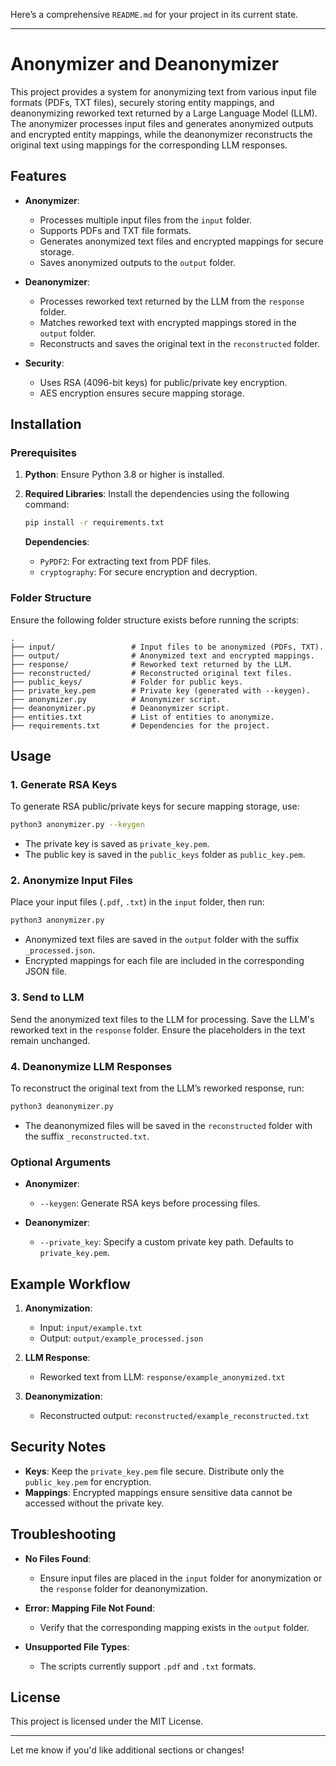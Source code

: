 Here’s a comprehensive `README.md` for your project in its current state.

---

# Anonymizer and Deanonymizer

This project provides a system for anonymizing text from various input file formats (PDFs, TXT files), securely storing entity mappings, and deanonymizing reworked text returned by a Large Language Model (LLM). The anonymizer processes input files and generates anonymized outputs and encrypted entity mappings, while the deanonymizer reconstructs the original text using mappings for the corresponding LLM responses.

## Features

- **Anonymizer**:
  - Processes multiple input files from the `input` folder.
  - Supports PDFs and TXT file formats.
  - Generates anonymized text files and encrypted mappings for secure storage.
  - Saves anonymized outputs to the `output` folder.

- **Deanonymizer**:
  - Processes reworked text returned by the LLM from the `response` folder.
  - Matches reworked text with encrypted mappings stored in the `output` folder.
  - Reconstructs and saves the original text in the `reconstructed` folder.

- **Security**:
  - Uses RSA (4096-bit keys) for public/private key encryption.
  - AES encryption ensures secure mapping storage.

## Installation

### Prerequisites

1. **Python**: Ensure Python 3.8 or higher is installed.
2. **Required Libraries**:
   Install the dependencies using the following command:
   ```bash
   pip install -r requirements.txt
   ```

   **Dependencies**:
   - `PyPDF2`: For extracting text from PDF files.
   - `cryptography`: For secure encryption and decryption.

### Folder Structure

Ensure the following folder structure exists before running the scripts:

```
.
├── input/                 # Input files to be anonymized (PDFs, TXT).
├── output/                # Anonymized text and encrypted mappings.
├── response/              # Reworked text returned by the LLM.
├── reconstructed/         # Reconstructed original text files.
├── public_keys/           # Folder for public keys.
├── private_key.pem        # Private key (generated with --keygen).
├── anonymizer.py          # Anonymizer script.
├── deanonymizer.py        # Deanonymizer script.
├── entities.txt           # List of entities to anonymize.
├── requirements.txt       # Dependencies for the project.
```

## Usage

### 1. **Generate RSA Keys**
To generate RSA public/private keys for secure mapping storage, use:
```bash
python3 anonymizer.py --keygen
```

- The private key is saved as `private_key.pem`.
- The public key is saved in the `public_keys` folder as `public_key.pem`.

### 2. **Anonymize Input Files**
Place your input files (`.pdf`, `.txt`) in the `input` folder, then run:
```bash
python3 anonymizer.py
```

- Anonymized text files are saved in the `output` folder with the suffix `_processed.json`.
- Encrypted mappings for each file are included in the corresponding JSON file.

### 3. **Send to LLM**
Send the anonymized text files to the LLM for processing. Save the LLM's reworked text in the `response` folder. Ensure the placeholders in the text remain unchanged.

### 4. **Deanonymize LLM Responses**
To reconstruct the original text from the LLM’s reworked response, run:
```bash
python3 deanonymizer.py
```

- The deanonymized files will be saved in the `reconstructed` folder with the suffix `_reconstructed.txt`.

### Optional Arguments
- **Anonymizer**:
  - `--keygen`: Generate RSA keys before processing files.

- **Deanonymizer**:
  - `--private_key`: Specify a custom private key path. Defaults to `private_key.pem`.

## Example Workflow

1. **Anonymization**:
   - Input: `input/example.txt`
   - Output: `output/example_processed.json`

2. **LLM Response**:
   - Reworked text from LLM: `response/example_anonymized.txt`

3. **Deanonymization**:
   - Reconstructed output: `reconstructed/example_reconstructed.txt`

## Security Notes

- **Keys**: Keep the `private_key.pem` file secure. Distribute only the `public_key.pem` for encryption.
- **Mappings**: Encrypted mappings ensure sensitive data cannot be accessed without the private key.

## Troubleshooting

- **No Files Found**:
  - Ensure input files are placed in the `input` folder for anonymization or the `response` folder for deanonymization.

- **Error: Mapping File Not Found**:
  - Verify that the corresponding mapping exists in the `output` folder.

- **Unsupported File Types**:
  - The scripts currently support `.pdf` and `.txt` formats.

## License

This project is licensed under the MIT License.

---

Let me know if you'd like additional sections or changes!